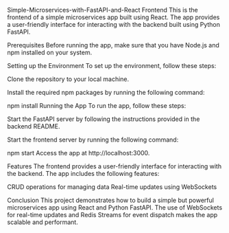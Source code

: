 Simple-Microservices-with-FastAPI-and-React Frontend
This is the frontend of a simple microservices app built using React. The app provides a user-friendly interface for interacting with the backend built using Python FastAPI.

Prerequisites
Before running the app, make sure that you have Node.js and npm installed on your system.

Setting up the Environment
To set up the environment, follow these steps:

Clone the repository to your local machine.

Install the required npm packages by running the following command:

npm install
Running the App
To run the app, follow these steps:

Start the FastAPI server by following the instructions provided in the backend README.

Start the frontend server by running the following command:


npm start
Access the app at http://localhost:3000.

Features
The frontend provides a user-friendly interface for interacting with the backend. The app includes the following features:

CRUD operations for managing data
Real-time updates using WebSockets


Conclusion
This project demonstrates how to build a simple but powerful microservices app using React and Python FastAPI. The use of WebSockets for real-time updates and Redis Streams for event dispatch makes the app scalable and performant.



